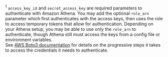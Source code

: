 <sup>1</sup> `access_key_id` and `secret_access_key` are required parameters to authenticate with Amazon Athena. You may add the optional `role_arn` parameter which first authenticates with the access keys, then uses the role to access temporary tokens that allow for authentication. Depending on your Athena setup, you may be able to use only the `role_arn` to authenticate, though Athena still must access the keys from a config file or environment variables. <br />
See <a href="https://boto3.amazonaws.com/v1/documentation/api/latest/guide/credentials.html" target="_blank">AWS Boto3 documentation</a> for details on the progressive steps it takes to access the credentials it needs to authenticate.